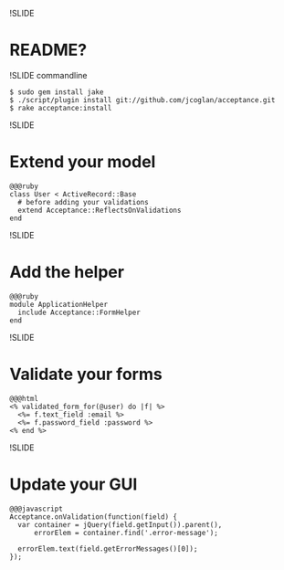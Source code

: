 !SLIDE
# README?


!SLIDE commandline

    $ sudo gem install jake
    $ ./script/plugin install git://github.com/jcoglan/acceptance.git
    $ rake acceptance:install


!SLIDE
# Extend your model

    @@@ruby
    class User < ActiveRecord::Base
      # before adding your validations
      extend Acceptance::ReflectsOnValidations
    end


!SLIDE
# Add the helper

    @@@ruby
    module ApplicationHelper
      include Acceptance::FormHelper
    end


!SLIDE
# Validate your forms

    @@@html
    <% validated_form_for(@user) do |f| %>
      <%= f.text_field :email %>
      <%= f.password_field :password %>
    <% end %>


!SLIDE
# Update your GUI

    @@@javascript
    Acceptance.onValidation(function(field) {
      var container = jQuery(field.getInput()).parent(),
          errorElem = container.find('.error-message');
      
      errorElem.text(field.getErrorMessages()[0]);
    });


